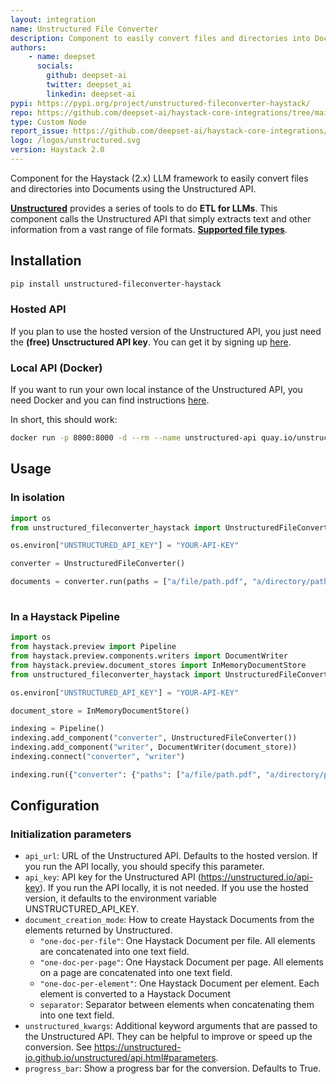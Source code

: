 ```yaml
---
layout: integration
name: Unstructured File Converter
description: Component to easily convert files and directories into Documents using the Unstructured API
authors:
    - name: deepset
      socials:
        github: deepset-ai
        twitter: deepset_ai
        linkedin: deepset-ai
pypi: https://pypi.org/project/unstructured-fileconverter-haystack/
repo: https://github.com/deepset-ai/haystack-core-integrations/tree/main/components/converters/unstructured_fileconverter
type: Custom Node
report_issue: https://github.com/deepset-ai/haystack-core-integrations/issues
logo: /logos/unstructured.svg
version: Haystack 2.0
---
```


Component for the Haystack (2.x) LLM framework to easily convert files and directories into Documents using the Unstructured API.

**[Unstructured](https://unstructured-io.github.io/unstructured/index.html)** provides a series of tools to do **ETL for LLMs**. This component calls the Unstructured API that simply extracts text and other information from a vast range of file formats.
**[Supported file types](https://unstructured-io.github.io/unstructured/api.html#supported-file-types)**.

## Installation

```bash
pip install unstructured-fileconverter-haystack
```

### Hosted API
If you plan to use the hosted version of the Unstructured API, you just need the **(free) Unsctructured API key**. You can get it by signing up [here](https://unstructured.io/api-key).

### Local API (Docker)
If you want to run your own local instance of the Unstructured API, you need Docker and you can find instructions [here](https://unstructured-io.github.io/unstructured/api.html#using-docker-images).

In short, this should work:
```bash
docker run -p 8000:8000 -d --rm --name unstructured-api quay.io/unstructured-io/unstructured-api:latest --port 8000 --host 0.0.0.0
```

## Usage

### In isolation
```python
import os
from unstructured_fileconverter_haystack import UnstructuredFileConverter

os.environ["UNSTRUCTURED_API_KEY"] = "YOUR-API-KEY"

converter = UnstructuredFileConverter()

documents = converter.run(paths = ["a/file/path.pdf", "a/directory/path"])["documents"]
    
```

### In a Haystack Pipeline
```python
import os
from haystack.preview import Pipeline
from haystack.preview.components.writers import DocumentWriter
from haystack.preview.document_stores import InMemoryDocumentStore
from unstructured_fileconverter_haystack import UnstructuredFileConverter

os.environ["UNSTRUCTURED_API_KEY"] = "YOUR-API-KEY"

document_store = InMemoryDocumentStore()

indexing = Pipeline()
indexing.add_component("converter", UnstructuredFileConverter())
indexing.add_component("writer", DocumentWriter(document_store))
indexing.connect("converter", "writer")

indexing.run({"converter": {"paths": ["a/file/path.pdf", "a/directory/path"]}})
```

## Configuration

### Initialization parameters
- `api_url`: URL of the Unstructured API. Defaults to the hosted version. If you run the API locally, you should specify this parameter.
- `api_key`: API key for the Unstructured API (https://unstructured.io/api-key).
                        If you run the API locally, it is not needed.
                        If you use the hosted version, it defaults to the environment variable UNSTRUCTURED_API_KEY.
- `document_creation_mode`: How to create Haystack Documents from the elements returned by Unstructured.
  - `"one-doc-per-file"`: One Haystack Document per file. All elements are concatenated into one text field.
  - `"one-doc-per-page"`: One Haystack Document per page. All elements on a page are concatenated into one text field.
  - `"one-doc-per-element"`: One Haystack Document per element. Each element is converted to a Haystack Document
  - `separator`: Separator between elements when concatenating them into one text field.
- `unstructured_kwargs`: Additional keyword arguments that are passed to the Unstructured API. They can be helpful to improve or speed up the conversion. See https://unstructured-io.github.io/unstructured/api.html#parameters.
-  `progress_bar`: Show a progress bar for the conversion. Defaults to True.